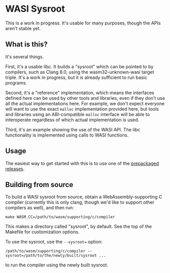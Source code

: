 # WASI Sysroot

This is a work in progress. It's usable for many purposes, though the APIs
aren't stable yet.

## What is this?

It's several things.

First, it's a usable libc. It builds a "sysroot" which can be pointed to by
compilers, such as Clang 8.0, using the wasm32-unknown-wasi target triple.
It's a work in progress, but it is already sufficient to run basic programs.

Second, it's a "reference" implementation, which means the interfaces defined
here can be used by other tools and libraries, even if they don't use all the
actual implementations here. For example, we don't expect everyone will want
to use the exact `malloc` implementation provided here, but tools and
libraries using an ABI-compatible `malloc` interface will be able to
interoperate regardless of which actual implementation is used.

Third, it's an example showing the use of the WASI API. The libc functionality
is implemented using calls to WASI functions.

## Usage

The easiest way to get started with this is to use one of the
[prepackaged releases](https://github.com/CraneStation/wasmtime-wasi/blob/wasi/docs/WASI-intro.md#how-can-i-write-programs-that-use-wasi).

## Building from source

To build a WASI sysroot from source, obtain a WebAssembly-supporting C compiler
(currently this is only clang, though we'd like to support other compilers as well),
and then run:

```
make WASM_CC=/path/to/wasm/supporting/c/compiler
```

This makes a directory called "sysroot", by default. See the top of the Makefile
for customization options.

To use the sysroot, use the `--sysroot=` option:

```
/path/to/wasm/supporting/c/compiler --sysroot=/path/to/the/newly/built/sysroot ...
```

to run the compiler using the newly built sysroot.
